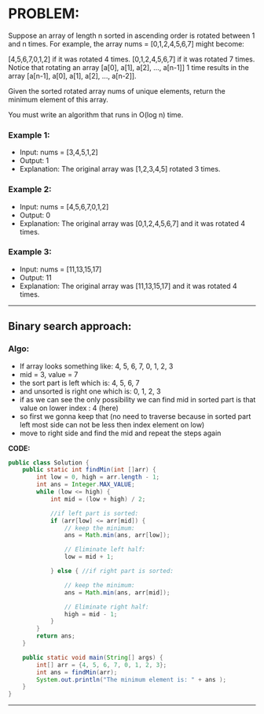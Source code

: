 # PROBLEM:
Suppose an array of length n sorted in ascending order is rotated between 1 and n times. For example, the array nums = [0,1,2,4,5,6,7] might become:

[4,5,6,7,0,1,2] if it was rotated 4 times.
[0,1,2,4,5,6,7] if it was rotated 7 times.
Notice that rotating an array [a[0], a[1], a[2], ..., a[n-1]] 1 time results in the array [a[n-1], a[0], a[1], a[2], ..., a[n-2]].

Given the sorted rotated array nums of unique elements, return the minimum element of this array.

You must write an algorithm that runs in O(log n) time.

### Example 1:

- Input: nums = [3,4,5,1,2]
- Output: 1
- Explanation: The original array was [1,2,3,4,5] rotated 3 times.

### Example 2:

- Input: nums = [4,5,6,7,0,1,2]
- Output: 0
- Explanation: The original array was [0,1,2,4,5,6,7] and it was rotated 4 times.

### Example 3:

- Input: nums = [11,13,15,17]
- Output: 11
- Explanation: The original array was [11,13,15,17] and it was rotated 4 times. 

---

## Binary search approach:

### Algo:
- If array looks something like:
4, 5, 6, 7, 0, 1, 2, 3
- mid = 3, value = 7
- the sort part is left which is: 4, 5, 6, 7
- and unsorted is right one which is: 0, 1, 2, 3
- if as we can see the only possibility we can find mid in sorted part is that value on lower index : 4 (here)
- so first we gonna keep that (no need to traverse because in sorted part left most side can not be less then index element on low)
- move to right side and find the mid and repeat the steps again

  
**CODE:**
```java
public class Solution {
    public static int findMin(int []arr) {
        int low = 0, high = arr.length - 1;
        int ans = Integer.MAX_VALUE;
        while (low <= high) {
            int mid = (low + high) / 2;

            //if left part is sorted:
            if (arr[low] <= arr[mid]) {
                // keep the minimum:
                ans = Math.min(ans, arr[low]);

                // Eliminate left half:
                low = mid + 1;

            } else { //if right part is sorted:

                // keep the minimum:
                ans = Math.min(ans, arr[mid]);

                // Eliminate right half:
                high = mid - 1;
            }
        }
        return ans;
    }

    public static void main(String[] args) {
        int[] arr = {4, 5, 6, 7, 0, 1, 2, 3};
        int ans = findMin(arr);
        System.out.println("The minimum element is: " + ans );
    }
}
```

--- 

